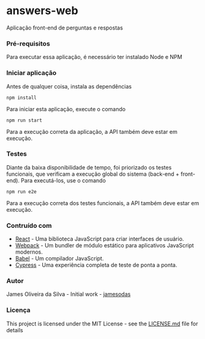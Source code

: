 # answers-web

Aplicação front-end de perguntas e respostas

### Pré-requisitos

Para executar essa aplicação, é necessário ter instalado Node e NPM

### Iniciar aplicação

Antes de qualquer coisa, instala as dependências
```
npm install
```
Para iniciar esta aplicação, execute o comando
```
npm run start
```
Para a execução correta da aplicação, a API também deve estar em execução.

### Testes

Diante da baixa disponibilidade de tempo, foi priorizado os testes funcionais, que verificam a execução global do sistema (back-end + front-end). Para executá-los, use o comando
```
npm run e2e
```
Para a execução correta dos testes funcionais, a API também deve estar em execução.

### Contruído com
- [React](https://pt-br.reactjs.org/) - Uma biblioteca JavaScript para criar interfaces de usuário.
- [Webpack](https://webpack.js.org/) - Um bundler de módulo estático para aplicativos JavaScript modernos.
- [Babel](https://babeljs.io/) - Um compilador JavaScript.
- [Cypress](https://www.cypress.io/) - Uma experiência completa de teste de ponta a ponta.

### Autor
James Oliveira da Silva - Initial work - [jamesodas](https://github.com/jamesodas)

### Licença

This project is licensed under the MIT License - see the [LICENSE.md](https://github.com/jamesdasilva/answers-web/blob/master/LICENSE) file for details
